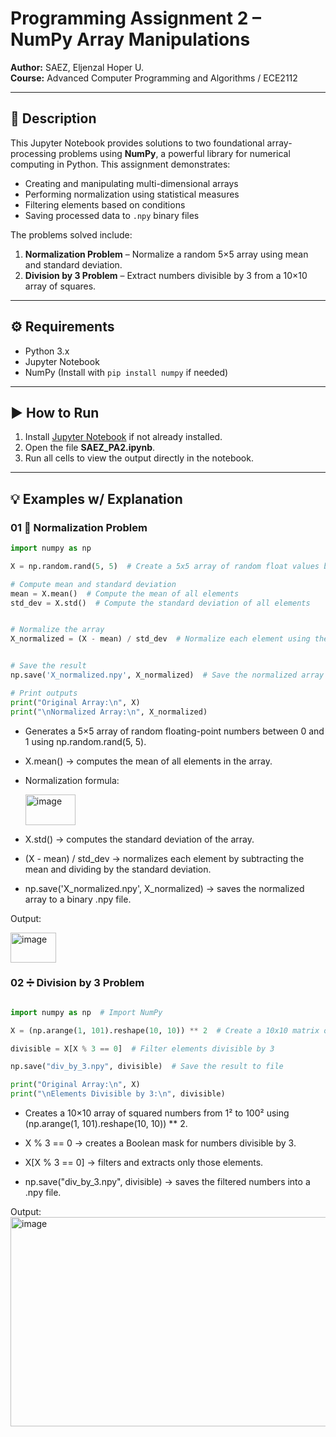 # Programming Assignment 2 – NumPy Array Manipulations

**Author:** SAEZ, Eljenzal Hoper U.  
**Course:** Advanced Computer Programming and Algorithms / ECE2112

---

## 📌 Description

This Jupyter Notebook provides solutions to two foundational array-processing problems using **NumPy**, a powerful library for numerical computing in Python. This assignment demonstrates:

- Creating and manipulating multi-dimensional arrays  
- Performing normalization using statistical measures  
- Filtering elements based on conditions  
- Saving processed data to `.npy` binary files  

The problems solved include:

1. **Normalization Problem** – Normalize a random 5×5 array using mean and standard deviation.  
2. **Division by 3 Problem** – Extract numbers divisible by 3 from a 10×10 array of squares.

---

## ⚙️ Requirements

- Python 3.x  
- Jupyter Notebook  
- NumPy (Install with `pip install numpy` if needed)

---

## ▶️ How to Run

1. Install [Jupyter Notebook](https://jupyter.org/install) if not already installed.  
2. Open the file **SAEZ_PA2.ipynb**.  
3. Run all cells to view the output directly in the notebook.  

---

## 💡 Examples w/ Explanation

### 01 🧪 Normalization Problem

```python
import numpy as np

X = np.random.rand(5, 5)  # Create a 5x5 array of random float values between 0 and 1

# Compute mean and standard deviation
mean = X.mean()  # Compute the mean of all elements
std_dev = X.std()  # Compute the standard deviation of all elements


# Normalize the array
X_normalized = (X - mean) / std_dev  # Normalize each element using the formula


# Save the result
np.save('X_normalized.npy', X_normalized)  # Save the normalized array to a file

# Print outputs
print("Original Array:\n", X)
print("\nNormalized Array:\n", X_normalized)

```

- Generates a 5×5 array of random floating-point numbers between 0 and 1 using np.random.rand(5, 5).

- X.mean() → computes the mean of all elements in the array.

- Normalization formula:

  <img width="80" height="49" alt="image" src="https://github.com/user-attachments/assets/36b95403-e79f-47cc-8921-859d9a73a847" />


- X.std() → computes the standard deviation of the array.

- (X - mean) / std_dev → normalizes each element by subtracting the mean and dividing by the standard deviation.

- np.save('X_normalized.npy', X_normalized) → saves the normalized array to a binary .npy file.

Output:


 <img width="73" height="48" alt="image" src="https://github.com/user-attachments/assets/9204a8ac-84ff-416c-8c0e-c1b647d3e8c5" />
 

 ### 02 ➗ Division by 3 Problem

 ```python

import numpy as np  # Import NumPy

X = (np.arange(1, 101).reshape(10, 10)) ** 2  # Create a 10x10 matrix of squared numbers

divisible = X[X % 3 == 0]  # Filter elements divisible by 3

np.save("div_by_3.npy", divisible)  # Save the result to file

print("Original Array:\n", X)
print("\nElements Divisible by 3:\n", divisible)

```

- Creates a 10×10 array of squared numbers from 1² to 100² using (np.arange(1, 101).reshape(10, 10)) ** 2.

- X % 3 == 0 → creates a Boolean mask for numbers divisible by 3.

- X[X % 3 == 0] → filters and extracts only those elements.

- np.save("div_by_3.npy", divisible) → saves the filtered numbers into a .npy file.

Output:
<img width="651" height="335" alt="image" src="https://github.com/user-attachments/assets/7a58b673-1cea-404c-9a83-2f52c1576b5c" />

